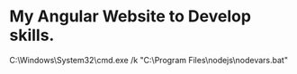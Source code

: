 # My Angular Website to Develop skills.

C:\Windows\System32\cmd.exe /k "C:\Program Files\nodejs\nodevars.bat"
